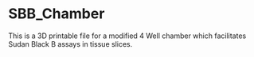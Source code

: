 # SBB_Chamber
This is a 3D printable file for a modified 4 Well chamber which facilitates Sudan Black B assays in tissue slices.
